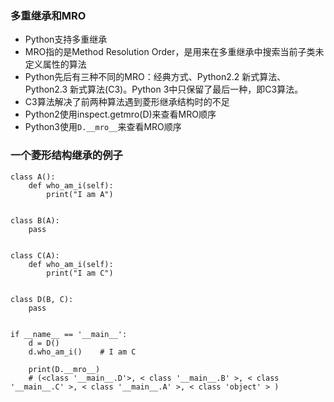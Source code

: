 ### 多重继承和MRO
- Python支持多重继承
- MRO指的是Method Resolution Order，是用来在多重继承中搜索当前子类未定义属性的算法
- Python先后有三种不同的MRO：经典方式、Python2.2 新式算法、Python2.3 新式算法(C3)。Python 3中只保留了最后一种，即C3算法。
- C3算法解决了前两种算法遇到菱形继承结构时的不足
- Python2使用inspect.getmro(D)来查看MRO顺序
- Python3使用`D.__mro__`来查看MRO顺序

### 一个菱形结构继承的例子
```
class A():
    def who_am_i(self):
        print("I am A")


class B(A):
    pass


class C(A):
    def who_am_i(self):
        print("I am C")


class D(B, C):
    pass


if __name__ == '__main__':
    d = D()
    d.who_am_i()    # I am C
    
    print(D.__mro__)
    # (<class '__main__.D'>, < class '__main__.B' >, < class '__main__.C' >, < class '__main__.A' >, < class 'object' > )

```